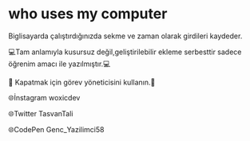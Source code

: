 # who uses my computer
 Biglisayarda çalıştırdığınızda sekme ve zaman olarak girdileri kaydeder.

 💻Tam anlamıyla kusursuz değil,geliştirilebilir ekleme serbesttir sadece öğrenim amacı ile yazılmıştır.💻


📴 Kapatmak için görev yöneticisini kullanın.📴


🌐İnstagram woxicdev


🌐Twitter TasvanTali


🌐CodePen Genc_Yazilimci58
